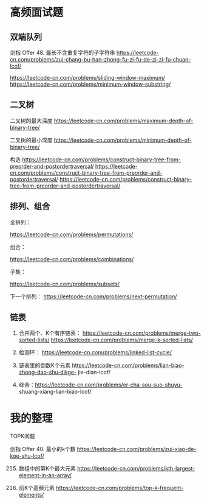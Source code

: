 # 高频面试题

## 双端队列

剑指 Offer 48. 最长不含重复字符的子字符串
https://leetcode-cn.com/problems/zui-chang-bu-han-zhong-fu-zi-fu-de-zi-zi-fu-chuan-lcof/

https://leetcode-cn.com/problems/sliding-window-maximum/
https://leetcode-cn.com/problems/minimum-window-substring/

## 二叉树

二叉树的最大深度
https://leetcode-cn.com/problems/maximum-depth-of-binary-tree/

二叉树的最小深度
https://leetcode-cn.com/problems/minimum-depth-of-binary-tree/


构造
https://leetcode-cn.com/problems/construct-binary-tree-from-preorder-and-postordertraversal/
https://leetcode-cn.com/problems/construct-binary-tree-from-preorder-and-postordertraversal/
https://leetcode-cn.com/problems/construct-binary-tree-from-preorder-and-postordertraversal/


## 排列、组合

全排列：

https://leetcode-cn.com/problems/permutations/

组合：

https://leetcode-cn.com/problems/combinations/

子集：

https://leetcode-cn.com/problems/subsets/

下⼀个排列：
https://leetcode-cn.com/problems/next-permutation/


## 链表

1. 合并两个、K个有序链表：
https://leetcode-cn.com/problems/merge-two-sorted-lists/
https://leetcode-cn.com/problems/merge-k-sorted-lists/

2. 检测环：
https://leetcode-cn.com/problems/linked-list-cycle/

3. 链表⾥的倒数K个元素
https://leetcode-cn.com/problems/lian-biao-zhong-dao-shu-dikge-
jie-dian-lcof/

4. 综合：https://leetcode-cn.com/problems/er-cha-sou-suo-shuyu-
shuang-xiang-lian-biao-lcof/


# 我的整理

TOPK问题

剑指 Offer 40. 最小的k个数
https://leetcode-cn.com/problems/zui-xiao-de-kge-shu-lcof/


215. 数组中的第K个最大元素
https://leetcode-cn.com/problems/kth-largest-element-in-an-array/

347. 前K个高频元素
https://leetcode-cn.com/problems/top-k-frequent-elements/
